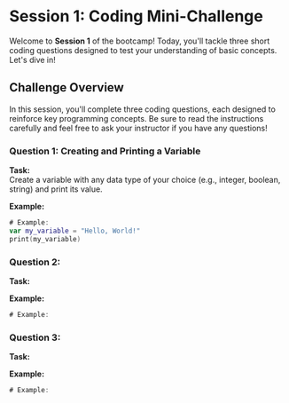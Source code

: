 # Session 1: Coding Mini-Challenge

Welcome to **Session 1** of the bootcamp! Today, you'll tackle three short coding questions designed to test your understanding of basic concepts. Let's dive in!

## Challenge Overview

In this session, you'll complete three coding questions, each designed to reinforce key programming concepts. Be sure to read the instructions carefully and feel free to ask your instructor if you have any questions!

### Question 1: Creating and Printing a Variable

**Task:**  
Create a variable with any data type of your choice (e.g., integer, boolean, string) and print its value.

**Example:**
```Swift
# Example:
var my_variable = "Hello, World!"
print(my_variable)
```


### Question 2: 

**Task:**  

**Example:**
```Swift
# Example:
```

### Question 3: 

**Task:**  

**Example:**
```Swift
# Example:
```



